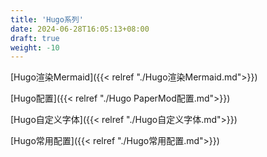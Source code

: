 ```yaml
---
title: 'Hugo系列'
date: 2024-06-28T16:05:13+08:00
draft: true
weight: -10
---
```


[Hugo渲染Mermaid]({{< relref "./Hugo渲染Mermaid.md">}})

[Hugo配置]({{< relref "./Hugo PaperMod配置.md">}})

[Hugo自定义字体]({{< relref "./Hugo自定义字体.md">}})

[Hugo常用配置]({{< relref "./Hugo常用配置.md">}})
